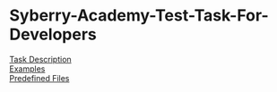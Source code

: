 # Syberry-Academy-Test-Task-For-Developers

[Task Description](intervals.md) <br>
[Examples](examples.md) <br>
[Predefined Files](predefined-files) <br>
